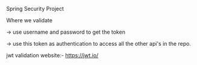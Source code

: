 Spring Security Project 

Where we validate 

-> use username and password to get the token 

-> use this token as authentication to access all the other api's in the repo.


jwt validation website:-
https://jwt.io/
